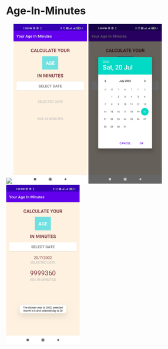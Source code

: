 # Age-In-Minutes
<img src="Images/1627185348360.gif" width="200">
<img src="Images/Screenshot_2021-07-24-13-59-26-558_com.example.ageinminutes2.jpg" width="200"> <img src="Images/Screenshot_2021-07-24-13-59-49-726_com.example.ageinminutes2.jpg" width="200"><img src="Images/Screenshot_2021-07-24-13-59-56-759_com.example.ageinminutes2.jpg" width="200">



